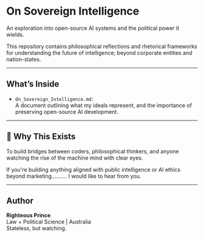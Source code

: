 # On Sovereign Intelligence

An exploration into open-source AI systems and the political power it wields.

This repository contains philosophical reflections and rhetorical frameworks for understanding the future of intelligence; beyond corporate entities and nation-states.

---

##  What’s Inside

- `On_Sovereign_Intelligence.md`:  
  A document outlining what my ideals represent, and the importance of preserving open-source AI development.

---

## 🔭 Why This Exists

To build bridges between coders, philosophical thinkers, and anyone watching the rise of the machine mind with clear eyes.

If you're building anything aligned with public intelligence or AI ethics beyond marketing.......... I would like to hear from you.

---

## Author

**Righteous Prince**  
Law + Political Science | Australia  
Stateless, but watching.
